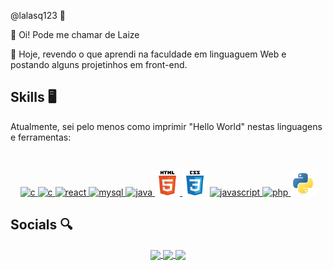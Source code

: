 @lalasq123 👀 


👋 Oi! Pode me chamar de Laize

📌  Hoje, revendo o que aprendi na faculdade em linguaguem Web e postando alguns projetinhos em front-end.



## Skills 🖥️
Atualmente, sei pelo menos como imprimir "Hello World" nestas linguagens e ferramentas:

<div style="display:inline_block"> <br>
<p align="center">
<a href=" " target="_blank"> <img src="https://icongr.am/devicon/git-original-wordmark.svg?size=128&color=currentColor" alt="c" width="40" height="40"/>
 </a> 
<a href="http://linguagemc.com.br/" target="_blank"> <img src="https://cdn.jsdelivr.net/gh/devicons/devicon/icons/c/c-original.svg" alt="c" width="40" height="40"/>
 </a> 
 <a href="https://reactjs.org/" target="_blank"> <img src="https://icongr.am/devicon/react-original-wordmark.svg?size=128&color=currentColor" alt="react" width="40" height="40"/>
 </a> 
  <a href="https://www.mysql.com/" target="_blank"> <img src="https://icongr.am/devicon/mysql-original-wordmark.svg?size=128&color=currentColor " alt="mysql" width="40" height="40"/>
 </a> 
 <a href="https://www.java.com/pt-BR/" target="_blank"> <img src="https://cdn.jsdelivr.net/gh/devicons/devicon/icons/java/java-original-wordmark.svg" alt="java" width="40" height="40"/>
 </a>
<a href="https://www.w3.org/html/" target="_blank"> <img src="https://raw.githubusercontent.com/devicons/devicon/master/icons/html5/html5-original-wordmark.svg" alt="html5" width="40" height="40"/>
 </a> 
<a href="https://www.w3schools.com/css/" target="_blank"> <img src="https://raw.githubusercontent.com/devicons/devicon/master/icons/css3/css3-original-wordmark.svg" alt="css3" width="40" height="40"/></a>
<a href="https://developer.mozilla.org/en-US/docs/Web/JavaScript" target="_blank"> <img src="https://cdn.jsdelivr.net/gh/devicons/devicon/icons/javascript/javascript-original.svg" alt="javascript" width="40" height="40"/> </a>
<a href="https://www.php.net/" target="_blank"> <img src="https://cdn.jsdelivr.net/gh/devicons/devicon/icons/php/php-original.svg" alt="php" width="40" height="40"/> </a> 
<a href="https://www.python.org" target="_blank"> <img src="https://raw.githubusercontent.com/devicons/devicon/master/icons/python/python-original.svg" alt="python" width="40" height="40"/>
</a> 
</p>  
  
## Socials 🔍
  
<p align="center">
<a href="https://www.linkedin.com/in/laize-queiroz123/" target="blank"> <img align="center" src="https://img.shields.io/badge/LinkedIn-0077B5?style=for-the-badge&logo=linkedin&logoColor=white"/>
</a>
<a href="https://github.com/lalasq123/" target="blank"> <img align="center" src="https://img.shields.io/badge/GitHub-100000?style=for-the-badge&logo=github&logoColor=white"/>
 </a>
<a href="https://Laize_Queiroz#7953/" target="blank"> <img align="center" src="https://img.shields.io/badge/Discord-7289DA?style=for-the-badge&logo=discord&logoColor=white"/>
</a>
</p>
</div>

